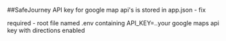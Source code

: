 ##SafeJourney
API key for google map api's is stored in app.json - fix

required - root file named .env containing API_KEY=..your google maps api key with directions enabled
